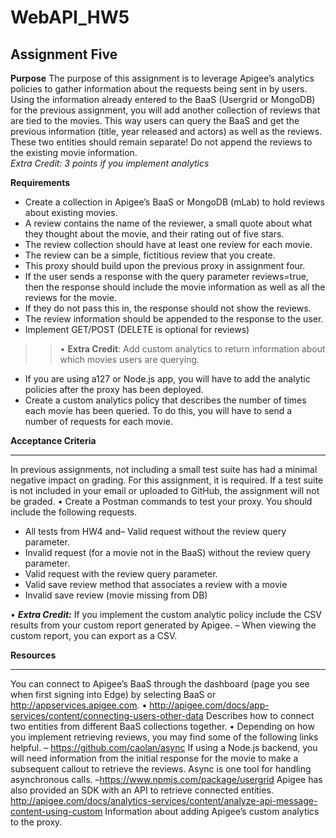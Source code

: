 # WebAPI_HW5
Assignment Five
-----------------
**Purpose**
The purpose of this assignment is to leverage Apigee’s analytics policies to gather information about the requests being sent in by users.
Using the information already entered to the BaaS (Usergrid or MongoDB) for the previous assignment, you will add another collection of reviews that are tied to the movies. This way users can query the BaaS and get the previous information (title, year released and actors) as well as the reviews. These two entities should remain separate! Do not append the reviews to the existing movie information.  
*Extra Credit: 3 points if you implement analytics*

**Requirements**
 - Create a collection in Apigee’s BaaS or MongoDB (mLab) to hold reviews about existing movies.
 - A review contains the name of the reviewer, a small quote about what they thought about the movie, and their rating out of five stars.
 -  The review  collection should have at least one review for each movie. 
 - The review can be a simple, fictitious review that you create.
 - This proxy should build upon the previous proxy in assignment four.
 - If the user sends a response with the query parameter reviews=true, then the response should include the movie information as well as all the reviews for the movie. 
 - If they do not pass this in, the response should not show the reviews. 
 - The review information should be appended to the response to the user.
 - Implement GET/POST (DELETE is optional for reviews)
 
>>• **Extra Credit**:  Add custom analytics to return information about which movies users are querying. 
 - If you are using a127 or Node.js app, you will have to add the analytic policies after the proxy has been deployed. 
 - Create a custom analytics policy that describes the number of times each movie has been queried. To do this, you will have to send a number of requests for each movie.

**Acceptance Criteria**

----------
In previous assignments, not including a small test suite has had a minimal negative impact on grading. For this assignment, it is required. If a test suite is not included in your email or uploaded to GitHub, the assignment will not be graded.
• Create a Postman commands to test your proxy. You should include the following requests.
 - All tests from HW4 and– Valid request without the review query parameter.
 - Invalid request (for a movie not in the BaaS) without the review query parameter.
 - Valid request with the review query parameter.
 - Valid save review method that associates a review with a movie
 - Invalid save review (movie missing from DB)
 
• ***Extra Credit:***  If you implement the custom analytic policy include the CSV results from your custom report generated by Apigee.
– When viewing the custom report, you can export as a CSV.

**Resources**

----------
 You can connect to Apigee’s BaaS through the dashboard (page you see when first signing into Edge) by selecting BaaS or http://appservices.apigee.com.
• http://apigee.com/docs/app-services/content/connecting-users-other-data Describes how to connect two entities from different BaaS collections together.
• Depending on how you implement retrieving reviews, you may find some of the following links helpful.
– https://github.com/caolan/async If using a Node.js backend, you will need information from the initial response for the movie to make a subsequent callout to retrieve the reviews. Async is one tool for handling asynchronous calls. –https://www.npmjs.com/package/usergrid Apigee has also provided an SDK with an API
to retrieve connected entities. 
http://apigee.com/docs/analytics-services/content/analyze-api-message-content-using-custom Information about adding Apigee’s custom analytics to the proxy.
